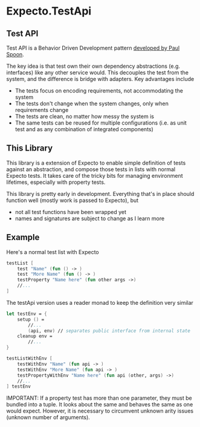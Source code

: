 # Expecto.TestApi

## Test API
Test API is a Behavior Driven Development pattern [developed by Paul Spoon](https://codewithspoon.com/2019/12/stop-corrupting-yourself-test-against-abstractions/).

The key idea is that test own their own dependency abstractions (e.g. interfaces) like any other service would. This decouples the test from the system, and the difference is bridge with adapters. Key advantages include
- The tests focus on encoding requirements, not accommodating the system
- The tests don't change when the system changes, only when requirements change
- The tests are clean, no matter how messy the system is
- The same tests can be reused for multiple configurations (i.e. as unit test and as any combination of integrated components)

## This Library

This library is a extension of Expecto to enable simple definition of tests against an abstraction, and compose those tests in lists with normal Expecto tests. It takes care of the tricky bits for managing environment lifetimes, especially with property tests.

This library is pretty early in development. Everything that's in place should function well (mostly work is passed to Expecto), but
- not all test functions have been wrapped yet
- names and signatures are subject to change as I learn more

## Example

Here's a normal test list with Expecto

```fs
testList [
    test "Name" (fun () -> )
    test "More Name" (fun () -> )
    testProperty "Name here" (fun other args ->)
    //...
]
```

The testApi version uses a reader monad to keep the definition very similar
```fs
let testEnv = {
    setup () = 
        //...
        (api, env) // separates public interface from internal state
    cleanup env = 
        //...
}

testListWithEnv [
    testWithEnv "Name" (fun api -> )
    testWithEnv "More Name" (fun api -> )
    testPropertyWithEnv "Name here" (fun api (other, args) ->)
    //...
] testEnv
```

IMPORTANT: If a property test has more than one parameter, they must be bundled into a tuple. It looks about the same and behaves the same as one would expect. However, it is necessary to circumvent unknown arity issues (unknown number of arguments).
